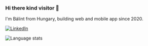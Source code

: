 ### Hi there kind visitor 👋

I'm Bálint from Hungary, building web and mobile app since 2020.

[![LinkedIn](https://img.shields.io/badge/LinkedIn-blue?logo=linkedin&logoColor=white&style=for-the-badge
)](https://www.linkedin.com/in/berenteb/)

![Language stats](https://github-readme-stats.vercel.app/api/top-langs/?username=anuraghazra&layout=compact)
